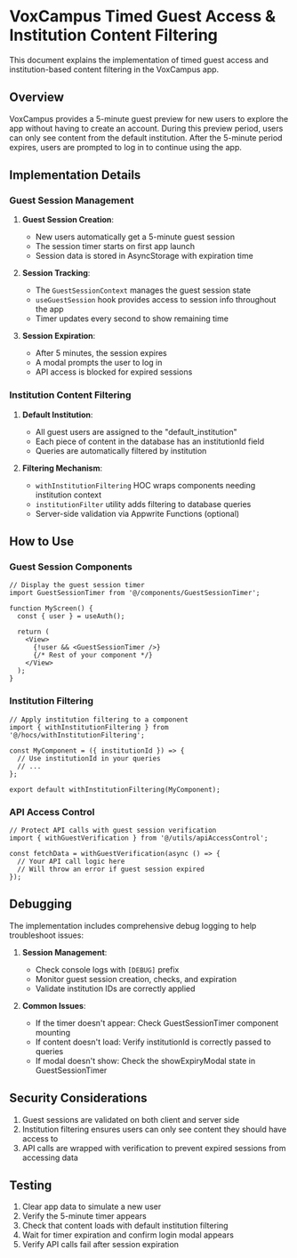 # VoxCampus Timed Guest Access & Institution Content Filtering

This document explains the implementation of timed guest access and institution-based content filtering in the VoxCampus app.

## Overview

VoxCampus provides a 5-minute guest preview for new users to explore the app without having to create an account. During this preview period, users can only see content from the default institution. After the 5-minute period expires, users are prompted to log in to continue using the app.

## Implementation Details

### Guest Session Management

1. **Guest Session Creation**: 
   - New users automatically get a 5-minute guest session
   - The session timer starts on first app launch
   - Session data is stored in AsyncStorage with expiration time

2. **Session Tracking**:
   - The `GuestSessionContext` manages the guest session state
   - `useGuestSession` hook provides access to session info throughout the app
   - Timer updates every second to show remaining time

3. **Session Expiration**:
   - After 5 minutes, the session expires
   - A modal prompts the user to log in
   - API access is blocked for expired sessions

### Institution Content Filtering

1. **Default Institution**:
   - All guest users are assigned to the "default_institution"
   - Each piece of content in the database has an institutionId field
   - Queries are automatically filtered by institution

2. **Filtering Mechanism**:
   - `withInstitutionFiltering` HOC wraps components needing institution context
   - `institutionFilter` utility adds filtering to database queries
   - Server-side validation via Appwrite Functions (optional)

## How to Use

### Guest Session Components

```tsx
// Display the guest session timer
import GuestSessionTimer from '@/components/GuestSessionTimer';

function MyScreen() {
  const { user } = useAuth();
  
  return (
    <View>
      {!user && <GuestSessionTimer />}
      {/* Rest of your component */}
    </View>
  );
}
```

### Institution Filtering

```tsx
// Apply institution filtering to a component
import { withInstitutionFiltering } from '@/hocs/withInstitutionFiltering';

const MyComponent = ({ institutionId }) => {
  // Use institutionId in your queries
  // ...
};

export default withInstitutionFiltering(MyComponent);
```

### API Access Control

```tsx
// Protect API calls with guest session verification
import { withGuestVerification } from '@/utils/apiAccessControl';

const fetchData = withGuestVerification(async () => {
  // Your API call logic here
  // Will throw an error if guest session expired
});
```

## Debugging

The implementation includes comprehensive debug logging to help troubleshoot issues:

1. **Session Management**:
   - Check console logs with `[DEBUG]` prefix
   - Monitor guest session creation, checks, and expiration
   - Validate institution IDs are correctly applied

2. **Common Issues**:
   - If the timer doesn't appear: Check GuestSessionTimer component mounting
   - If content doesn't load: Verify institutionId is correctly passed to queries
   - If modal doesn't show: Check the showExpiryModal state in GuestSessionTimer

## Security Considerations

1. Guest sessions are validated on both client and server side
2. Institution filtering ensures users can only see content they should have access to
3. API calls are wrapped with verification to prevent expired sessions from accessing data

## Testing

1. Clear app data to simulate a new user
2. Verify the 5-minute timer appears
3. Check that content loads with default institution filtering
4. Wait for timer expiration and confirm login modal appears
5. Verify API calls fail after session expiration